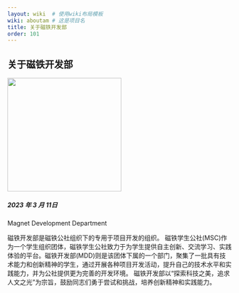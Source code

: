 ```yaml
---
layout: wiki  # 使用wiki布局模板
wiki: aboutam # 这是项目名
title: 关于磁铁开发部
order: 101
---
```

## 关于磁铁开发部
<img src="https://msc-a.netlify.app/medias/reward/wechat.png" width=256 height=256 />

##### 2023 年 3 月 11日 
Magnet Development Department

磁铁开发部是磁铁公社组织下的专用于项目开发的组织。
磁铁学生公社(MSC)作为一个学生组织团体，磁铁学生公社致力于为学生提供自主创新、交流学习、实践体验的平台。磁铁开发部(MDD)则是该团体下属的一个部门，聚集了一批具有技术能力和创新精神的学生，通过开展各种项目开发活动，提升自己的技术水平和实践能力，并为公社提供更为完善的开发环境。
磁铁开发部以“探索科技之美，追求人文之光”为宗旨，鼓励同志们勇于尝试和挑战，培养创新精神和实践能力。